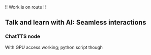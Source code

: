 !! Work is on route !!
## Talk and learn with AI: Seamless interactions


### ChatTTS node
With GPU access working; python script though


